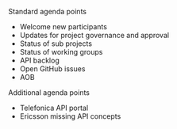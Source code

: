 Standard agenda points
- Welcome new participants
- Updates for project governance and approval
- Status of sub projects
- Status of working groups
- API backlog
- Open GitHub issues
- AOB

Additional agenda points
- Telefonica API portal
- Ericsson missing API concepts
